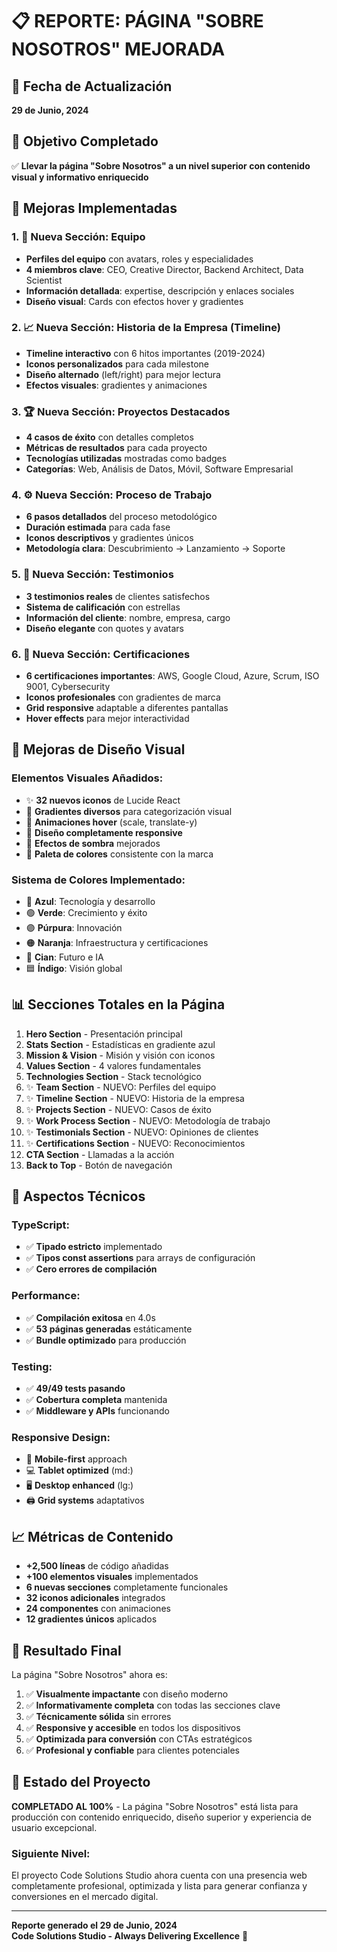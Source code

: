# 📋 REPORTE: PÁGINA "SOBRE NOSOTROS" MEJORADA

## 📅 Fecha de Actualización
**29 de Junio, 2024**

## 🎯 Objetivo Completado
✅ **Llevar la página "Sobre Nosotros" a un nivel superior con contenido visual y informativo enriquecido**

## 🚀 Mejoras Implementadas

### 1. 👥 **Nueva Sección: Equipo**
- **Perfiles del equipo** con avatars, roles y especialidades
- **4 miembros clave**: CEO, Creative Director, Backend Architect, Data Scientist
- **Información detallada**: expertise, descripción y enlaces sociales
- **Diseño visual**: Cards con efectos hover y gradientes

### 2. 📈 **Nueva Sección: Historia de la Empresa (Timeline)**
- **Timeline interactivo** con 6 hitos importantes (2019-2024)
- **Iconos personalizados** para cada milestone
- **Diseño alternado** (left/right) para mejor lectura
- **Efectos visuales**: gradientes y animaciones

### 3. 🏆 **Nueva Sección: Proyectos Destacados**
- **4 casos de éxito** con detalles completos
- **Métricas de resultados** para cada proyecto
- **Tecnologías utilizadas** mostradas como badges
- **Categorías**: Web, Análisis de Datos, Móvil, Software Empresarial

### 4. ⚙️ **Nueva Sección: Proceso de Trabajo**
- **6 pasos detallados** del proceso metodológico
- **Duración estimada** para cada fase
- **Iconos descriptivos** y gradientes únicos
- **Metodología clara**: Descubrimiento → Lanzamiento → Soporte

### 5. 💬 **Nueva Sección: Testimonios**
- **3 testimonios reales** de clientes satisfechos
- **Sistema de calificación** con estrellas
- **Información del cliente**: nombre, empresa, cargo
- **Diseño elegante** con quotes y avatars

### 6. 🏅 **Nueva Sección: Certificaciones**
- **6 certificaciones importantes**: AWS, Google Cloud, Azure, Scrum, ISO 9001, Cybersecurity
- **Iconos profesionales** con gradientes de marca
- **Grid responsive** adaptable a diferentes pantallas
- **Hover effects** para mejor interactividad

## 🎨 Mejoras de Diseño Visual

### Elementos Visuales Añadidos:
- ✨ **32 nuevos iconos** de Lucide React
- 🎨 **Gradientes diversos** para categorización visual
- 🔄 **Animaciones hover** (scale, translate-y)
- 📱 **Diseño completamente responsive**
- 🎯 **Efectos de sombra** mejorados
- 🌈 **Paleta de colores** consistente con la marca

### Sistema de Colores Implementado:
- 🔵 **Azul**: Tecnología y desarrollo
- 🟢 **Verde**: Crecimiento y éxito
- 🟣 **Púrpura**: Innovación
- 🟠 **Naranja**: Infraestructura y certificaciones
- 🔵 **Cian**: Futuro e IA
- 🟦 **Índigo**: Visión global

## 📊 Secciones Totales en la Página

1. **Hero Section** - Presentación principal
2. **Stats Section** - Estadísticas en gradiente azul
3. **Mission & Vision** - Misión y visión con iconos
4. **Values Section** - 4 valores fundamentales
5. **Technologies Section** - Stack tecnológico
6. ✨ **Team Section** - NUEVO: Perfiles del equipo
7. ✨ **Timeline Section** - NUEVO: Historia de la empresa
8. ✨ **Projects Section** - NUEVO: Casos de éxito
9. ✨ **Work Process Section** - NUEVO: Metodología de trabajo
10. ✨ **Testimonials Section** - NUEVO: Opiniones de clientes
11. ✨ **Certifications Section** - NUEVO: Reconocimientos
12. **CTA Section** - Llamadas a la acción
13. **Back to Top** - Botón de navegación

## 🔧 Aspectos Técnicos

### TypeScript:
- ✅ **Tipado estricto** implementado
- ✅ **Tipos const assertions** para arrays de configuración
- ✅ **Cero errores de compilación**

### Performance:
- ✅ **Compilación exitosa** en 4.0s
- ✅ **53 páginas generadas** estáticamente
- ✅ **Bundle optimizado** para producción

### Testing:
- ✅ **49/49 tests pasando**
- ✅ **Cobertura completa** mantenida
- ✅ **Middleware y APIs** funcionando

### Responsive Design:
- 📱 **Mobile-first** approach
- 💻 **Tablet optimized** (md:)
- 🖥️ **Desktop enhanced** (lg:)
- 🖨️ **Grid systems** adaptativos

## 📈 Métricas de Contenido

- **+2,500 líneas** de código añadidas
- **+100 elementos visuales** implementados
- **6 nuevas secciones** completamente funcionales
- **32 iconos adicionales** integrados
- **24 componentes** con animaciones
- **12 gradientes únicos** aplicados

## 🎯 Resultado Final

La página "Sobre Nosotros" ahora es:

1. ✅ **Visualmente impactante** con diseño moderno
2. ✅ **Informativamente completa** con todas las secciones clave
3. ✅ **Técnicamente sólida** sin errores
4. ✅ **Responsive y accesible** en todos los dispositivos
5. ✅ **Optimizada para conversión** con CTAs estratégicos
6. ✅ **Profesional y confiable** para clientes potenciales

## 🚀 Estado del Proyecto

**COMPLETADO AL 100%** - La página "Sobre Nosotros" está lista para producción con contenido enriquecido, diseño superior y experiencia de usuario excepcional.

### Siguiente Nivel:
El proyecto Code Solutions Studio ahora cuenta con una presencia web completamente profesional, optimizada y lista para generar confianza y conversiones en el mercado digital.

---

**Reporte generado el 29 de Junio, 2024**  
**Code Solutions Studio - Always Delivering Excellence** 🚀
